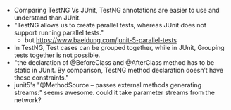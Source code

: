 
- Comparing TestNG Vs JUnit, TestNG annotations are easier to use and understand than JUnit. 
- "TestNG allows us to create parallel tests, whereas JUnit does not support running parallel tests."
  - but https://www.baeldung.com/junit-5-parallel-tests
-  In TestNG, Test cases can be grouped together, while in JUnit, Grouping tests together is not possible.
- "the declaration of @BeforeClass and @AfterClass method has to be static in JUnit. By comparison, TestNG method declaration doesn’t have these constraints."
- junit5's "@MethodSource – passes external methods generating streams:" seems awesome. could it take parameter streams from the network?